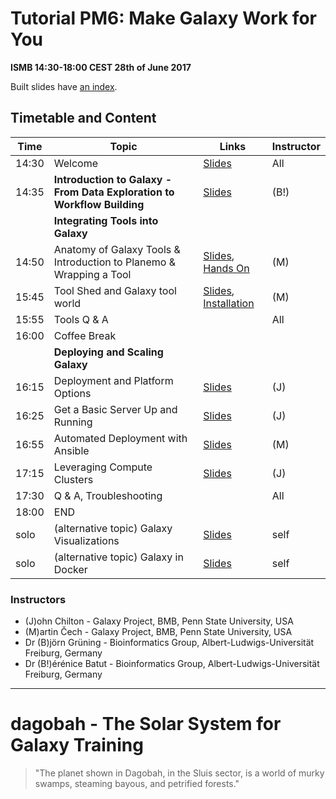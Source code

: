 # Tutorial PM6: Make Galaxy Work for You

**ISMB 14:30-18:00 CEST 28th of June 2017**

Built slides have [an index](https://galaxyproject.github.io/dagobah-training/2017-ismb/).

## Timetable and Content

| **Time** | **Topic** | **Links** | **Instructor** |
| -------- | --------- | --------- | ----------- |
| 14:30 | Welcome | [Slides](https://galaxyproject.github.io/dagobah-training/2017-ismb/00-intro/intro.html#1) | All |
| 14:35 | **Introduction to Galaxy - From Data Exploration to Workflow Building** | [Slides](http://galaxyproject.github.io/training-material/topics/introduction/slides/#1) | (B!) |
| | **Integrating Tools into Galaxy** | | |
| 14:50 | Anatomy of Galaxy Tools & Introduction to Planemo & Wrapping a Tool | [Slides](https://galaxyproject.github.io/training-material//topics/dev/tutorials/tool-integration/slides.html#1), [Hands On](http://planemo.readthedocs.io/en/latest/writing_standalone.html) | (M) |
| 15:45 | Tool Shed and Galaxy tool world | [Slides](https://galaxyproject.github.io/dagobah-training/2017-ismb/04-tool-shed/shed_intro.html#1), [Installation](https://galaxyproject.github.io/dagobah-training/2017-ismb/04-tool-shed/tool_installation.html#1) | (M) |
| 15:55 | Tools Q & A | | All |
| 16:00 | Coffee Break | | |
| | **Deploying and Scaling Galaxy** | | |
| 16:15 | Deployment and Platform Options | [Slides](https://galaxyproject.github.io/dagobah-training/2017-ismb/01-deployment-platforms/choices.html#1) | (J) |
| 16:25 | Get a Basic Server Up and Running | [Slides](https://galaxyproject.github.io/dagobah-training/2017-ismb/02-basic-server/get-galaxy.html#1) | (J) |
| 16:55 | Automated Deployment with Ansible | [Slides](https://galaxyproject.github.io/dagobah-training/2017-ismb/14-ansible/ansible-introduction.html) | (M) |
| 17:15 | Leveraging Compute Clusters | [Slides](https://galaxyproject.github.io/dagobah-training/2017-ismb/16-compute-cluster/compute-cluster.html) | (J) |
| 17:30 | Q & A, Troubleshooting |  | All |
| 18:00 | END |  |  |
| solo | (alternative topic) Galaxy Visualizations | [Slides](https://galaxyproject.github.io/training-material//topics/dev/tutorials/visualization-charts/slides.html#1) | self |
| solo | (alternative topic) Galaxy in Docker | [Slides](https://galaxyproject.github.io/training-material//topics/admin/tutorials/galaxy-docker/slides.html#1) | self |

### Instructors

* (J)ohn Chilton - Galaxy Project, BMB, Penn State University, USA
* (M)artin Čech - Galaxy Project, BMB, Penn State University, USA
* Dr (B)jörn Grüning - Bioinformatics Group, Albert-Ludwigs-Universität Freiburg, Germany
* Dr (B!)érénice Batut - Bioinformatics Group, Albert-Ludwigs-Universität Freiburg, Germany

---

# dagobah - The Solar System for Galaxy Training
> "The planet shown in Dagobah, in the Sluis sector, is a world of murky swamps, steaming bayous, and petrified forests."
